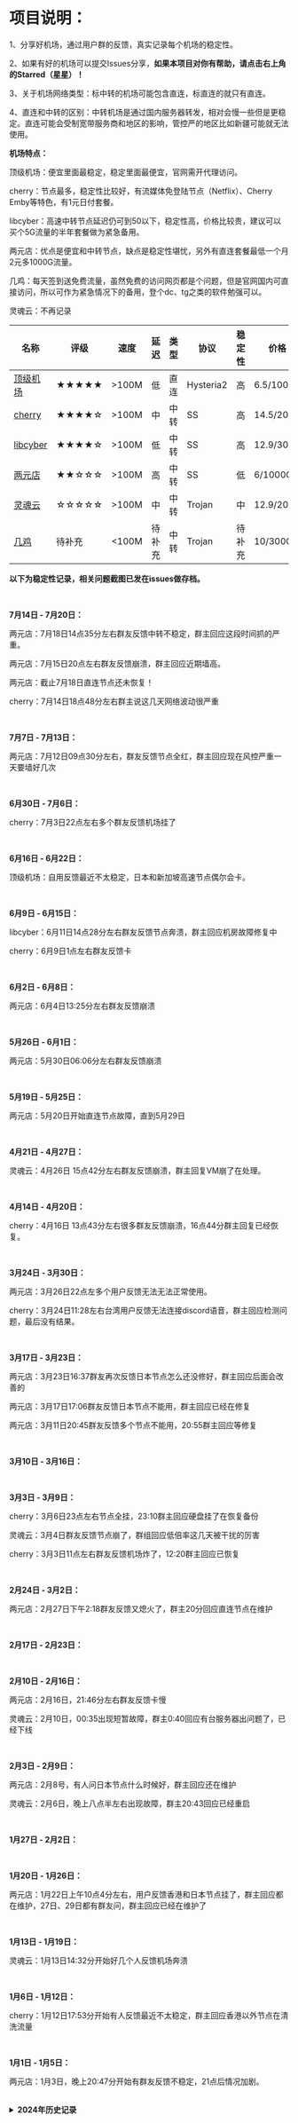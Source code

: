 # 项目说明：

1、分享好机场，通过用户群的反馈，真实记录每个机场的稳定性。

2、如果有好的机场可以提交Issues分享，**如果本项目对你有帮助，请点击右上角的Starred（星星）！**

3、关于机场网络类型：标中转的机场可能包含直连，标直连的就只有直连。

4、直连和中转的区别：中转机场是通过国内服务器转发，相对会慢一些但是更稳定。直连可能会受制宽带服务商和地区的影响，管控严的地区比如新疆可能就无法使用。

**机场特点：**

顶级机场：便宜里面最稳定，稳定里面最便宜，官网需开代理访问。

cherry：节点最多，稳定性比较好，有流媒体免登陆节点（Netflix）、Cherry Emby等特色，有1元日付套餐。

libcyber：高速中转节点延迟仍可到50以下，稳定性高，价格比较贵，建议可以买个5G流量的半年套餐做为紧急备用。

两元店：优点是便宜和中转节点，缺点是稳定性堪忧，另外有直连套餐最低一个月2元多1000G流量。

几鸡：每天签到送免费流量，虽然免费的访问网页都是个问题，但是官网国内可直接访问，所以可作为紧急情况下的备用，登个dc、tg之类的软件勉强可以。

灵魂云：不再记录

| 名称 | 评级 | 速度 | 延迟 | 类型 | 协议 | 稳定性 | 价格 | 详细 |
| --- | --- | --- | --- | --- | --- | --- | --- | --- |
| [顶级机场](https://xn--mes358a9urctx.com/#/register?code=CdPfraNB) | ★★★★★ | >100M | 低 | 直连 | Hysteria2 | 高 | 6.5/1000G | [**查看**](https://github.com/ChaselDutt/VPN-Deep-Test/issues/3) |
| [cherry](https://go.chynet.net/auth/register?code=qqoY) | ★★★★☆ | >100M | 中 | 中转 | SS | 高 | 14.5/200G | [**查看**](https://github.com/ChaselDutt/VPN-Deep-Test/issues/2) |
| [libcyber](https://baiducdn-global-ff363583-0efa-41be-9a77.lcinvite.top/register?aff_code=bd9d23b4-3052-c362-3015-44e8cc962f55&code=GNW6BW) | ★★★★☆ | >100M | 低 | 中转 | SS | 高 | 12.9/30G | [**查看**](https://github.com/ChaselDutt/VPN-Deep-Test/issues/6) |
| [两元店](https://xn--5hqx9equq.com/#/register?code=aArczPPG) | ★★☆☆☆ | >100M | 高 | 中转 | SS | 低 | 6/1000G | [**查看**](https://github.com/ChaselDutt/VPN-Deep-Test/issues/1) |
| [灵魂云](https://linghunyun.com/#/register?code=rsY0Y0Sj) | ☆☆☆☆☆ | >100M | 中 | 中转 | Trojan | 中 | 12.9/200G | [**查看**](https://github.com/ChaselDutt/VPN-Deep-Test/issues/4) |
| [几鸡](https://y.luxury/user/shop) | 待补充 | <100M | 待补充 | 中转 | Trojan | 待补充 | 10/300G | [**查看**](https://github.com/ChaselDutt/VPN-Deep-Test/issues/5) |


**以下为稳定性记录，相关问题截图已发在issues做存档。**

<br> 

**7月14日 - 7月20日：**

两元店：7月18日14点35分左右群友反馈中转不稳定，群主回应这段时间抓的严重。

两元店：7月15日20点左右群友反馈崩溃，群主回应近期墙高。

两元店：截止7月18日直连节点还未恢复！

cherry：7月14日18点48分左右群主说这几天网络波动很严重

<br> 

**7月7日 - 7月13日：**

两元店：7月12日09点30分左右，群友反馈节点全红，群主回应现在风控严重一天要墙好几次

<br> 

**6月30日 - 7月6日：**

cherry：7月3日22点左右多个群友反馈机场挂了

<br> 

**6月16日 - 6月22日：**

顶级机场：自用反馈最近不太稳定，日本和新加坡高速节点偶尔会卡。

<br> 

**6月9日 - 6月15日：**

libcyber：6月11日14点28分左右群友反馈节点奔溃，群主回应机房故障修复中

cherry：6月9日1点左右群友反馈卡

<br> 

**6月2日 - 6月8日：**

两元店：6月4日13:25分左右群友反馈崩溃

<br> 

**5月26日 - 6月1日：**

两元店：5月30日06:06分左右群友反馈崩溃

<br> 

**5月19日 - 5月25日：**

两元店：5月20日开始直连节点故障，直到5月29日

<br> 

**4月21日 - 4月27日：**

灵魂云：4月26日 15点42分左右群友反馈崩溃，群主回复VM崩了在处理。

<br> 

**4月14日 - 4月20日：**

cherry：4月16日 13点43分左右很多群友反馈崩溃，16点44分群主回复已经恢复。

<br> 

**3月24日 - 3月30日：**

两元店：3月26日22点左多个用户反馈无法无法正常使用。

cherry：3月24日11:28左右台湾用户反馈无法连接discord语音，群主回应检测问题，最后没有结果。

<br> 

**3月17日 - 3月23日：**

两元店：3月23日16:37群友再次反馈日本节点怎么还没修好，群主回应后面会改善的

两元店：3月17日17:06群友反馈日本节点不能用，群主回应已经在修复

两元店：3月11日20:45群友反馈多个节点不能用，20:55群主回应等修复

<br> 

**3月10日 - 3月16日：**

<br> 

**3月3日 - 3月9日：**

cherry：3月6日23点左右节点全挂，23:10群主回应硬盘挂了在恢复备份

灵魂云：3月4日群友反馈节点崩了，群组回应低倍率这几天被干扰的厉害

cherry：3月3日11点左右群友反馈机场炸了，12:20群主回应已恢复

<br> 

**2月24日 - 3月2日：**

两元店：2月27日下午2:18群友反馈又熄火了，群主20分回应直连节点在维护

<br> 

**2月17日 - 2月23日：**

<br> 

**2月10日 - 2月16日：**

两元店：2月16日，21:46分左右群友反馈卡慢

灵魂云：2月10日，00:35出现短暂故障，群主0:40回应有台服务器出问题了，已经下线

<br> 

**2月3日 - 2月9日：**

两元店：2月8号，有人问日本节点什么时候好，群主回应还在维护

灵魂云：2月6日，晚上八点半左右出现故障，群主20:43回应已经重启

<br> 

**1月27日 - 2月2日：**

<br> 

**1月20日 - 1月26日：**

两元店：1月22日上午10点4分左右，用户反馈香港和日本节点挂了，群主回应都在维护，27日、29日都有群友问，群主回应已经在维护了

<br> 

**1月13日 - 1月19日：**

灵魂云：1月13日14:32分开始好几个人反馈机场奔溃

<br> 

**1月6日 - 1月12日：**

cherry：1月12日17:53分开始有人反馈最近不太稳定，群主回应香港以外节点在清洗流量

<br> 

**1月1日 - 1月5日：**

两元店：1月3日，晚上20:47分开始有群友反馈不稳定，21点后情况加剧。

<br> 

<details>
  
**<summary>2024年历史记录</summary>**

<br> 

**12月24日 - 12月31日：**

cherry：12月28日22:22开始群友反馈部分节点飘红，然后陆续有人反馈节点延迟高，群主回复被dos攻击，直至29号下午两点左右。

顶级机场：12月28日 发生严重奔溃，节点全挂直至下午16点左右恢复

<br> 

**12月10日 - 12月16日：**

两元店：12月16日 晚上23:32开始多人反馈节点不稳定

灵魂云：

12月16日 晚上19:22群友反馈节点全部奔溃，群主回应在排查。

12月15日 下午17:08群友反馈开游戏老是断线，群主回复之前被友商持续udp攻击导致不得不采取限制措施。

<br> 

**12月03日 - 12月09日：**

cherry ：

12月3日 11点5分左右，有群友反馈节点不稳定

12月3日 13点35分左右，有群友反馈perplexity不稳定，群主回应没部署解锁，另外还有反馈香港专线延迟高


<br> 

**11月26日 - 12月02日：**

全部机场正常，两元店ss中转套餐涨价！


<br> 

**11月19日 - 11月25日：**

两元店：一直有反应卡慢延迟高，不过最近没发现有反馈故障

<br> 

**11月12日 - 11月18日：**

顶级机场：稳定性回升

<br> 

**11月05日 - 11月11日：**

灵魂云：

11月7日 13点30左右好多人反馈卡慢

11月5日 多位群友反应不稳定，速度慢等问题

几鸡：
11月5日 18点开始多位群友反应卡慢

<br> 

**10月29日 - 11月04日：**

两元店：
10月31日 18:05左右群友反馈故障，10分左右群主回应请耐心等待，25分群主通知修复。

顶级机场：
个人观感稳定性有所下降，但是群里没人反馈，不知道是不是我自己的问题。

cherry：
10月31日 14:31群友反馈不稳定，15:01群主回应刚刚被攻击已经修复

<br> 

**10月22日 - 10月28日：**

两元店：
10月22日 17:50左右节点故障

<br> 

**10月15日 - 10月21日：**

cherry：
10月21日 下午15点30左右群里反馈故障，16:00群主回复：IEPL被DDos了。

两元店：
10月21日18:50左右全部节点奔溃，直到22:24分群主通知修复。

<br> 

**10月8日 - 10月14日：**

灵魂云：

10.8 晚上23:10开始有人反应卡，0:40群主回应一直有攻击

两元店：

10.11 下午16:00开始有好几人反应故障，群主回复更新订阅，16:57分群主回应等会儿就好，没跟踪到是什么时候恢复的

10.8 早上9:48故障，10.16分恢复

<br> 

**10月1日 - 10月7日：**

灵魂云群聊记录每天都删除，没跟踪到。

<br> 

**9月23日 - 9月30日：**

两元店： 

9.26 晚上21点22分开始有群友反馈故障，23点1分群主通知恢复。 

9.24 早上7点30分左右群友陆续反馈故障，7点58分群主回复检查问题，9点46分群主通知恢复。 

9.23 下午两点半左右有好几个人反馈节点异常，群主回复：稍等一下，服务器状态正常，就是传输有点小问题，马上就恢复了。 


灵魂云： 

9.30 17点09分开始多人反馈节点故障 

<br> 

**9月16日 - 9月22日：**

两元店：9.22 下午3点左右挂掉一次，4点恢复。  

libcyber：9.22 群主提醒 福建、苏州、重庆、新疆等管控严格的地方，建议用 LibCyber Desktop。  

cherry：9.18 开始有群友反应chatgpt不能用。  

<br>

**9月9日 - 9月15日：**

两元店：还是经常故障，其他没发现群组有人反应问题，几鸡群组不能发图还经常删消息无法得知。

【2025-07-25T11:17:16Z】

</details>
